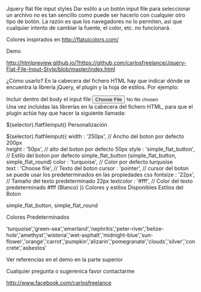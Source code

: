 Jquery flat file input styles
Dar estilo a un botón input file para seleccionar un archivo no es tan sencillo como puede ser hacerlo con cualquier otro tipo de botón. La razón es que los navegadores no lo permiten, así que cualquier intento de cambiar la fuente, el color, etc. no funcionará.

Colores inspirados en http://flatuicolors.com/

Demo

http://htmlpreview.github.io/?https://github.com/carlosfreelance/Jquery-Flat-File-Input-Style/blob/master/index.html

¿Cómo usarlo?
En la cabecera del fichero HTML hay que indicar dónde se encuentra la librería jQuery, el plugin y la hoja de estilos. Por ejemplo:

<script src="jquery.js" type="text/javascript"></script> 
<script src="js/flatfileinput.js" type="text/javascript"></script>
<link href="css/flatfileinput.css" rel="stylesheet">
Incluir dentro del body el input file

<input type="file" class="file" name="file" />
Una vez incluidas las librerías en la cabecera del fichero HTML, para que el plugin actúe hay que hacer la siguiente llamada:

$(selector).flatfileinput()
Personalización

$(selector).flatfileinput({
width : '250px',	// Ancho del boton por defecto 200px	
height	 :	'50px',	 // alto del boton por defecto 50px
style : 'simple_flat_button',	// Estilo del boton por defecto simple_flat_button (simple_flat_button, simple_flat_round)
color : 'turquoise',	// Color por defecto turquoise	
text	 : 'Choose file',	// Texto del boton
cursor : 'pointer',	
// cursor del boton se puede usar los predeterminados en las propiedades css fontsize	: '22px',	
// Tamaño del texto predeterminado 22px textcolor : '#fff',	
// Color del texto predeterminado #fff (Blanco) })
Colores y estilos Disponibles
Estilos del Boton

simple_flat_button, simple_flat_round

Colores Predeterminados

'turquoise','green-sea','emerland','nephritis','peter-river','belize-hole','amethyst','wisteria','wet-asphalt','midnight-blue','sun-flower','orange','carrot','pumpkin','alizarin','pomegranate','clouds','silver','concrete','asbestos'

Ver referencias en el demo en la parte superior

Cualquier pregunta o sugerenica favor contactarme

http://www.facebook.com/carlosfreelance